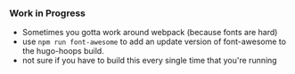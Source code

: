 ### Work in Progress

- Sometimes you gotta work around webpack (because fonts are hard)
- use `npm run font-awesome` to add an update version of font-awesome to the hugo-hoops build.
- not sure if you have to build this every single time that you're running
